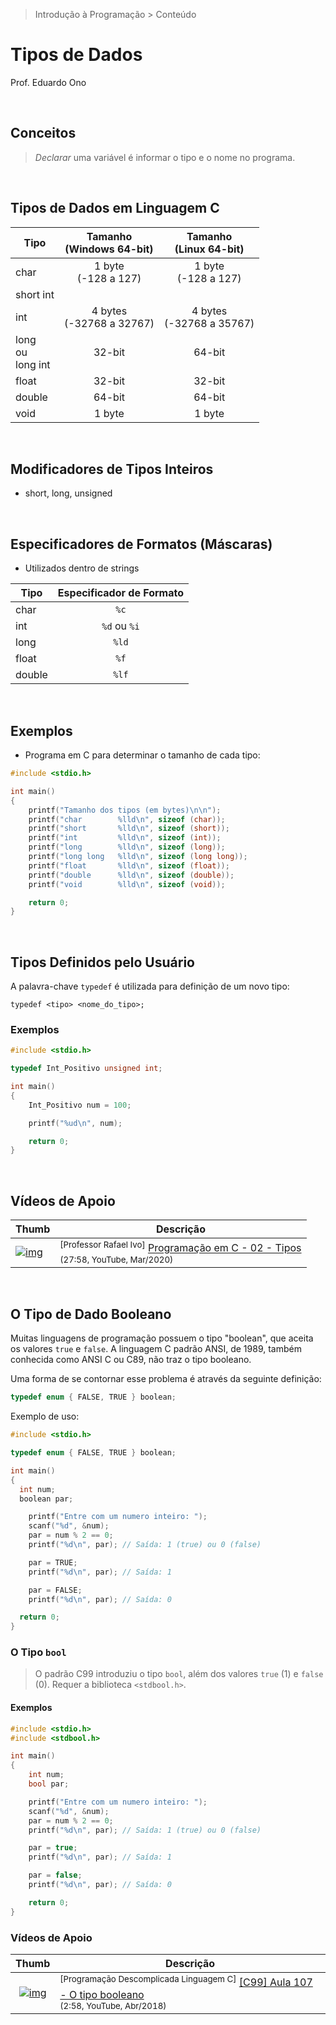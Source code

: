 > Introdução à Programação > Conteúdo

# Tipos de Dados

Prof. Eduardo Ono

<br>

## Conceitos

> _Declarar_ uma variável é informar o tipo e o nome no programa.

<br>

## Tipos de Dados em Linguagem C

| Tipo | Tamanho<br>(Windows 64-bit) | Tamanho<br>(Linux 64-bit) |
| ---  | :-:                         | :-: |
| char | 1 byte<br>(-128 a 127) | 1 byte<br>(-128 a 127)
| short int | |
| int | 4 bytes<br>(-32768 a 32767) | 4 bytes<br>(-32768 a 35767)
| long<br>ou<br>long int | 32-bit | 64-bit
| float | 32-bit | 32-bit
| double | 64-bit | 64-bit
| void | 1 byte | 1 byte

<br>

## Modificadores de Tipos Inteiros

* short, long, unsigned

<br>

## Especificadores de Formatos (Máscaras)

* Utilizados dentro de strings

| Tipo | Especificador de Formato |
| --- | :-: |
| char | `%c`
| int | `%d` ou `%i`
| long | `%ld`
| float | `%f`
| double | `%lf`

<br>

## Exemplos

* Programa em C para determinar o tamanho de cada tipo:

```c
#include <stdio.h>

int main()
{
    printf("Tamanho dos tipos (em bytes)\n\n");
    printf("char        %lld\n", sizeof (char));
    printf("short       %lld\n", sizeof (short));
    printf("int         %lld\n", sizeof (int));
    printf("long        %lld\n", sizeof (long));
    printf("long long   %lld\n", sizeof (long long));
    printf("float       %lld\n", sizeof (float));
    printf("double      %lld\n", sizeof (double));
    printf("void        %lld\n", sizeof (void));

    return 0;
}
```
<br>

## Tipos Definidos pelo Usuário

A palavra-chave `typedef` é utilizada para definição de um novo tipo:

```
typedef <tipo> <nome_do_tipo>;
```

### Exemplos

```c
#include <stdio.h>

typedef Int_Positivo unsigned int;

int main()
{
    Int_Positivo num = 100;

    printf("%ud\n", num);

    return 0;
}
```

<br>

## Vídeos de Apoio

| Thumb | Descrição |
| --- | --- |
| [![img](https://img.youtube.com/vi/yjxwP8aqlPI/default.jpg)](https://www.youtube.com/watch?v=yjxwP8aqlPI) | <sup>[Professor Rafael Ivo]</sup> [Programação em C - 02 - Tipos](https://www.youtube.com/watch?v=yjxwP8aqlPI)<br><sub>(27:58, YouTube, Mar/2020)</sub>

<br>

## O Tipo de Dado Booleano

Muitas linguagens de programação possuem o tipo "boolean", que aceita os valores `true` e `false`.
A linguagem C padrão ANSI, de 1989, também conhecida como ANSI C ou C89, não traz o tipo booleano.

Uma forma de se contornar esse problema é através da seguinte definição:

```c
typedef enum { FALSE, TRUE } boolean;
```

Exemplo de uso:

```c
#include <stdio.h>

typedef enum { FALSE, TRUE } boolean;

int main()
{
  int num;
  boolean par;

    printf("Entre com um numero inteiro: ");
    scanf("%d", &num);
    par = num % 2 == 0;
    printf("%d\n", par); // Saída: 1 (true) ou 0 (false)

    par = TRUE;
    printf("%d\n", par); // Saída: 1

    par = FALSE;
    printf("%d\n", par); // Saída: 0

  return 0;
}
```

### O Tipo `bool`

> O padrão C99 introduziu o tipo `bool`, além dos valores `true` (1) e `false` (0). Requer a biblioteca `<stdbool.h>`.


#### Exemplos

```c
#include <stdio.h>
#include <stdbool.h>

int main()
{
    int num;
    bool par;

    printf("Entre com um numero inteiro: ");
    scanf("%d", &num);
    par = num % 2 == 0;
    printf("%d\n", par); // Saída: 1 (true) ou 0 (false)

    par = true;
    printf("%d\n", par); // Saída: 1

    par = false;
    printf("%d\n", par); // Saída: 0

    return 0;
}
```

### Vídeos de Apoio

| Thumb | Descrição |
| :-: | --- |
| [![img](https://img.youtube.com/vi/WC7dIAz4lT0/default.jpg)](https://www.youtube.com/watch?v=WC7dIAz4lT0) | <sup>[Programação Descomplicada Linguagem C]</sup> [[C99] Aula 107 - O tipo booleano](https://www.youtube.com/watch?v=WC7dIAz4lT0)<br><sub>(2:58, YouTube, Abr/2018)</sub>

<br>
